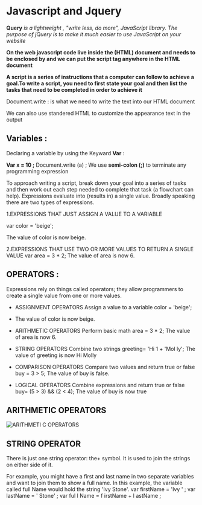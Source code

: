 # Javascript and Jquery
**Query** _is a lightweight , "write less, do more", JavaScript library. The purpose of jQuery is to make it much easier to use JavaScript on your website_

__On the web javascript code live inside the (HTML) document and needs to be enclosed by <script> and </script> and we can put the script tag anywhere in the HTML document__

 **A script is a series of instructions that a computer can follow to achieve a goal.To write a script, you need to first state your goal and then list the tasks that need to be completed in order to achieve it**



Document.write : is what we need to write the text into our HTML document

We can also use standered HTML to customize the appearance text in the output 

## Variables : 
Declaring a variable by using the Keyward **Var** :

**Var x = 10 ;**
Document.write (a) ;
We use **semi-colon (;)** to terminate any programming expression 

 
To approach writing a script, break down your goal into a series of tasks and then work out each step needed to complete that task (a flowchart can help).
Expressions evaluate into (results in) a single value. Broadly speaking there are two types of expressions.


1.EXPRESSIONS THAT JUST ASSIGN A VALUE TO A VARIABLE

var color = 'beige';

The value of color is now beige.

2.EXPRESSIONS THAT USE TWO OR MORE VALUES TO RETURN A SINGLE VALUE
var area = 3 * 2; The value of area is now 6.

## OPERATORS :
Expressions rely on things called operators; they allow programmers to create a single value from one or more values.

- ASSIGNMENT OPERATORS
 Assign a value to a variable
 color = 'beige'; 
- The value of color is now beige.

- ARITHMETIC OPERATORS 
Perform basic math area = 3 * 2; 
The value of area is now 6.

 - STRING OPERATORS 
Combine two strings 
greeting= 'Hi 1 + 'Mol ly'; 
The value of greeting is now Hi Molly

- COMPARISON OPERATORS
 Compare two values and return true or false
 buy = 3 > 5; 
The value of buy is false. 

- LOGICAL OPERATORS
 Combine expressions and return true or false
 buy= (5 > 3) && (2 < 4); 
The value of buy is now true

## ARITHMETIC OPERATORS


![ ARITHMETI C OPERATORS]( https://qph.fs.quoracdn.net/main-qimg-720169782501646e393ccbbdc82323a6)

## STRING OPERATOR 
There is just one string operator: the+ symbol. It is used to join the strings on either side of it.

For example, you might have a first and last name in two separate variables and want to join them to show a full name. In this example, the variable called full Name would hold the string 'Ivy Stone'. 
var firstName = 'Ivy ' ; 
var lastName = ' Stone' ; 
var ful l Name = f irstName + l astName ;
